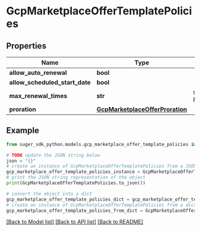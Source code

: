 # GcpMarketplaceOfferTemplatePolicies


## Properties

Name | Type | Description | Notes
------------ | ------------- | ------------- | -------------
**allow_auto_renewal** | **bool** |  | [optional] 
**allow_scheduled_start_date** | **bool** |  | [optional] 
**max_renewal_times** | **str** | such as \&quot;3\&quot; | [optional] 
**proration** | [**GcpMarketplaceOfferProration**](GcpMarketplaceOfferProration.md) |  | [optional] 

## Example

```python
from suger_sdk_python.models.gcp_marketplace_offer_template_policies import GcpMarketplaceOfferTemplatePolicies

# TODO update the JSON string below
json = "{}"
# create an instance of GcpMarketplaceOfferTemplatePolicies from a JSON string
gcp_marketplace_offer_template_policies_instance = GcpMarketplaceOfferTemplatePolicies.from_json(json)
# print the JSON string representation of the object
print(GcpMarketplaceOfferTemplatePolicies.to_json())

# convert the object into a dict
gcp_marketplace_offer_template_policies_dict = gcp_marketplace_offer_template_policies_instance.to_dict()
# create an instance of GcpMarketplaceOfferTemplatePolicies from a dict
gcp_marketplace_offer_template_policies_from_dict = GcpMarketplaceOfferTemplatePolicies.from_dict(gcp_marketplace_offer_template_policies_dict)
```
[[Back to Model list]](../README.md#documentation-for-models) [[Back to API list]](../README.md#documentation-for-api-endpoints) [[Back to README]](../README.md)


